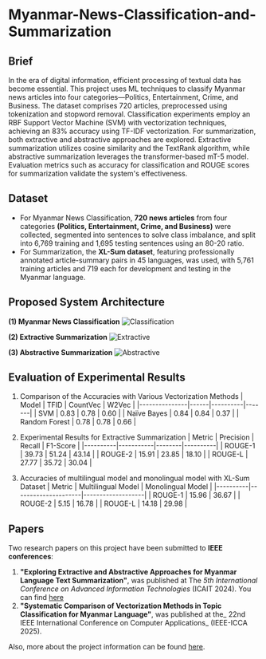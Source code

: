 # Myanmar-News-Classification-and-Summarization

## Brief
In the era of digital information, efficient processing of textual data has become essential. This project uses ML techniques to classify Myanmar news articles into four categories—Politics, Entertainment, Crime, and Business. The dataset comprises 720 articles, preprocessed using tokenization and stopword removal. Classification experiments employ an RBF Support Vector Machine (SVM) with vectorization techniques, achieving an 83% accuracy using TF-IDF vectorization. For summarization, both extractive and abstractive approaches are explored. Extractive summarization utilizes cosine similarity and the TextRank algorithm, while abstractive summarization leverages the transformer-based mT-5 model. Evaluation metrics such as accuracy for classification and ROUGE scores for summarization validate the system's effectiveness.

## Dataset
- For Myanmar News Classification, **720 news articles** from four categories **(Politics, Entertainment, Crime, and Business)** were collected, segmented into sentences to solve class imbalance, and split into 6,769 training and 1,695 testing sentences using an 80-20 ratio.
- For Summarization, the **XL-Sum dataset**, featuring professionally annotated article-summary pairs in 45 languages, was used, with 5,761 training articles and 719 each for development and testing in the Myanmar language.

## Proposed System Architecture
**(1) Myanmar News Classification**
![Classification](https://github.com/user-attachments/assets/da9c545e-2ec9-4403-9bc8-6e1b5889b07b)

**(2) Extractive Summarization**
![Extractive](https://github.com/user-attachments/assets/abc04e66-e2dd-4015-b23c-7f037cfc330b)

**(3) Abstractive Summarization**
![Abstractive](https://github.com/user-attachments/assets/08b926ab-5997-4180-a23c-c910e9d5d397)

## Evaluation of Experimental Results
1. Comparison of the Accuracies with Various Vectorization Methods
| Model         | TFID | CountVec | W2Vec |
|---------------|------|----------|-------|
| SVM           | 0.83 | 0.78     | 0.60  |
| Naïve Bayes   | 0.84 | 0.84     | 0.37  |
| Random Forest | 0.78 | 0.78     | 0.66  |

2. Experimental Results for Extractive Summarization
| Metric   | Precision | Recall | F1-Score |
|----------|-----------|--------|----------|
| ROUGE-1  | 39.73     | 51.24  | 43.14    |
| ROUGE-2  | 15.91     | 23.85  | 18.10    |
| ROUGE-L  | 27.77     | 35.72  | 30.04    |

3. Accuracies of multilingual model and monolingual model with XL-Sum Dataset
| Metric   | Multilingual Model | Monolingual Model |
|----------|---------------------|-------------------|
| ROUGE-1  | 15.96              | 36.67            |
| ROUGE-2  | 5.15               | 16.78            |
| ROUGE-L  | 14.18              | 29.98            |

## Papers
Two research papers on this project have been submitted to **IEEE conferences**:
1. **"Exploring Extractive and Abstractive Approaches for Myanmar Language Text Summarization"**, was published at The _5th  International Conference on Advanced Information Technologies_ (ICAIT 2024). You can find [here](https://ieeexplore.ieee.org/document/10754935)
2. **"Systematic Comparison of Vectorization Methods in Topic Classification for Myanmar Language"**, was published at the_ 22nd  IEEE International Conference on Computer Applications_ (IEEE-ICCA 2025).

Also, more about the project information can be found [here](https://github.com/aungkhantmyat/Myanmar-News-Classification-and-Summarization/blob/main/Capstone%20Project%20Book.pdf).

